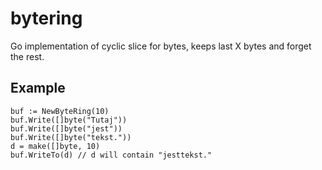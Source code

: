 # bytering

Go implementation of cyclic slice for bytes, keeps last X bytes and forget the rest.

## Example

    buf := NewByteRing(10)
    buf.Write([]byte("Tutaj"))
    buf.Write([]byte("jest"))
    buf.Write([]byte("tekst."))
    d = make([]byte, 10)
    buf.WriteTo(d) // d will contain "jesttekst."
